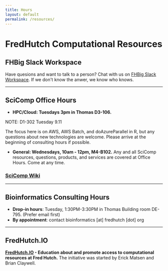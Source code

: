 ```yaml
---
title: Hours
layout: default
permalink: /resources/
---
```


# FredHutch Computational Resources

## FHBig Slack Workspace
Have quesions and want to talk to a person? Chat with us on [FHBig Slack Workspace](https://fhbig.slack.com). If we don't know the anwer, we know who knows.

---

## SciComp Office Hours

- __HPC/Cloud: Tuesdays 3pm in Thomas D3-106.__

NOTE: D1-302 Tuesday 9.11

The focus here is on AWS, AWS Batch, and doAzureParallel in R​, but any questions about new technologies are welcome. Please arrive at the beginning of consulting hours if possible.

- __General: Wednesdays, 10am - 12pm, M4-B102.__
Any and all SciComp resources, questions, products, and services are covered at Office Hours. Come at any time.

### [SciComp Wiki](https://teams.fhcrc.org/sites/citwiki/SciComp/)

---

## Bioinformatics Consulting Hours
- __Drop-in hours__: Tuesday, 1:30PM-3:30PM in Thomas Building room DE-795. (Prefer email first) 
- __By appointment__: contact bioinformatics [at] fredhutch [dot] org

---

## FredHutch.IO
__[FredHutch.IO](http://www.fredhutch.io) - Education about and promote access to computational resources at Fred Hutch.__ The initiative was started by Erick Matsen and Brian Claywell.

